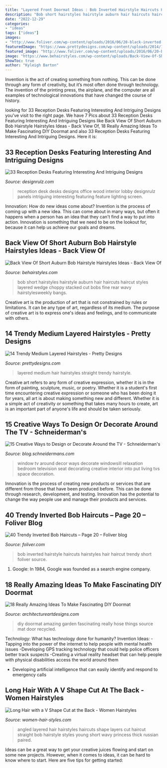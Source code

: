 ```yaml
---
title: "Layered Front Doormat Ideas : Bob Inverted Hairstyle Haircuts Hairstyles Hair Haircut Trendy Short Foliver Source"
description: "Bob short hairstyles hairstyle auburn hair haircuts haircut styles layered wedge choppy stacked cut bobs fine rear wavy hairstylesweekly bangs"
date: "2022-12-29"
categories:
- "ideas"
tags: ["ideas"]
images:
- "http://www.foliver.com/wp-content/uploads/2016/06/20-black-inverted-bob-hairstyle.jpg"
featuredImage: "https://www.prettydesigns.com/wp-content/uploads/2014/10/Medium-Layered-Hairstyle-for-Straight-Hair.jpg"
featured_image: "http://www.foliver.com/wp-content/uploads/2016/06/20-black-inverted-bob-hairstyle.jpg"
image: "https://www.behairstyles.com/wp-content/uploads/Back-View-Of-Short-Auburn-Bob-Hairstyle.jpg"
ShowToc: true
author: "Kyleigh Barton"
---
```



Invention is the act of creating something from nothing. This can be done through any form of creativity, but it’s most often done through technology. The invention of the printing press, the airplane, and the computer are all examples of technological innovations that have changed the course of history.

	

		
looking for 33 Reception Desks Featuring Interesting And Intriguing Designs you've visit to the right page. We have 7 Pics about 33 Reception Desks Featuring Interesting And Intriguing Designs like Back View Of Short Auburn Bob Hairstyle Hairstyles Ideas - Back View Of, 18 Really Amazing Ideas To Make Fascinating DIY Doormat and also 33 Reception Desks Featuring Interesting And Intriguing Designs. Here it is:
		
    
## 33 Reception Desks Featuring Interesting And Intriguing Designs

<img loading=lazy src="http://cdn.designrulz.com/wp-content/uploads/2015/09/reception-desk-designrulz-4.jpg" onerror="this.onerror=null;this.src='https://tse3.mm.bing.net/th?id=OIP.H3eppVgWv3d9bgE6p9GZ1QHaLG&amp;pid=15.1';" alt="33 Reception Desks Featuring Interesting And Intriguing Designs">

_Source: designrulz.com_

>reception desk desks designs office wood interior lobby designrulz panels intriguing interesting featuring feature lighting screen. 

	

Innovation: How do new ideas come about?
Invention is the process of coming up with a new idea. This can come about in many ways, but often it happens when a person has an idea that they can't find a way to put into action. Innovation is something that we need to be on the lookout for, because it can help us achieve our goals and dreams.

    
## Back View Of Short Auburn Bob Hairstyle Hairstyles Ideas - Back View Of

<img loading=lazy src="https://www.behairstyles.com/wp-content/uploads/Back-View-Of-Short-Auburn-Bob-Hairstyle.jpg" onerror="this.onerror=null;this.src='https://tse1.mm.bing.net/th?id=OIP.OJHNB063aIGGS-mmXGL0HgHaLf&amp;pid=15.1';" alt="Back View Of Short Auburn Bob Hairstyle Hairstyles Ideas - Back View Of">

_Source: behairstyles.com_

>bob short hairstyles hairstyle auburn hair haircuts haircut styles layered wedge choppy stacked cut bobs fine rear wavy hairstylesweekly bangs. 

	

Creative art is the production of art that is not constrained by rules or limitations. It can be any type of art, regardless of its medium. The purpose of creative art is to express one's ideas and feelings, and to communicate with others.

    
## 14 Trendy Medium Layered Hairstyles - Pretty Designs

<img loading=lazy src="https://www.prettydesigns.com/wp-content/uploads/2014/10/Medium-Layered-Hairstyle-for-Straight-Hair.jpg" onerror="this.onerror=null;this.src='https://tse1.mm.bing.net/th?id=OIP.sYAiEw9SfbG9crgC9pmJAAHaJ4&amp;pid=15.1';" alt="14 Trendy Medium Layered Hairstyles - Pretty Designs">

_Source: prettydesigns.com_

>layered medium hair hairstyles straight trendy hairstyle. 

	

Creative art refers to any form of creative expression, whether it is in the form of painting, sculpture, music, or poetry. Whether it is a student's first time encountering creative expression or someone who has been doing it for years, all art is about making something new and different. Whether it is a simple act of creativity or something that takes many hours to create, art is an important part of anyone's life and should be taken seriously.

    
## 15 Creative Ways To Design Or Decorate Around The TV - Schneiderman&#039;s

<img loading=lazy src="https://i0.wp.com/images.meredith.com/content/dam/bhg/Images/2013/5/14/101840498.jpg.rendition.largest.jpg?resize=550%2C733" onerror="this.onerror=null;this.src='https://tse2.mm.bing.net/th?id=OIP.7G_ORvgFaENklFip8sa6KAHaJ3&amp;pid=15.1';" alt="15 Creative Ways to Design or Decorate Around the TV - Schneiderman&#039;s">

_Source: blog.schneidermans.com_

>window tv around decor ways decorate windowsill relaxation bedroom television seat decorating creative interior into put living tvs space decoration. 

	

Innovation is the process of creating new products or services that are different from those that have been produced before. This can be done through research, development, and testing. Innovation has the potential to change the way people use and manage their products and services.

    
## 40 Trendy Inverted Bob Haircuts – Page 20 – Foliver Blog

<img loading=lazy src="http://www.foliver.com/wp-content/uploads/2016/06/20-black-inverted-bob-hairstyle.jpg" onerror="this.onerror=null;this.src='https://tse2.mm.bing.net/th?id=OIP.7MQrUF1kItZFnszAy9OcOgHaHa&amp;pid=15.1';" alt="40 Trendy Inverted Bob Haircuts – Page 20 – Foliver blog">

_Source: foliver.com_

>bob inverted hairstyle haircuts hairstyles hair haircut trendy short foliver source. 

	

1. Google: In 1984, Google was founded as a search engine company.

    
## 18 Really Amazing Ideas To Make Fascinating DIY Doormat

<img loading=lazy src="http://www.architectureartdesigns.com/wp-content/uploads/2016/10/2-41.jpg" onerror="this.onerror=null;this.src='https://tse1.mm.bing.net/th?id=OIP.qK4WJpQk7yxCICTaMHq6eQHaJ3&amp;pid=15.1';" alt="18 Really Amazing Ideas To Make Fascinating DIY Doormat">

_Source: architectureartdesigns.com_

>diy doormat amazing garden fascinating really hose things source mat door recycled. 

	

Technology: What has technology done for humanity?
Invention Ideas: 
-Tapping into the power of the internet to help people with mental health issues 
-Developing GPS tracking technology that could help police officers better track suspects 
-Creating a virtual reality headset that can help people with physical disabilities access the world around them 
- Developing artificial intelligence that can easily identify and respond to emergency calls

    
## Long Hair With A V Shape Cut At The Back - Women Hairstyles

<img loading=lazy src="https://women-hair-styles.com/wp-content/uploads/2014/02/layered-hairstyles-angled-with-v-back.jpg" onerror="this.onerror=null;this.src='https://tse3.mm.bing.net/th?id=OIP.kq9JR2GY3ctJ6diYTHtA_wHaLH&amp;pid=15.1';" alt="Long Hair with a V Shape Cut at the Back - Women Hairstyles">

_Source: women-hair-styles.com_

>angled layered hair hairstyles haircuts shape layers cut haircut straight bob hairstyle styles young short wavy princess thick russian paired. 

	

Ideas can be a great way to get your creative juices flowing and start on some new projects. However, when it comes to ideas, it can be hard to know where to start. Here are five tips for getting started: 

